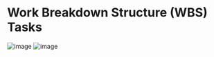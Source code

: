 # Work Breakdown Structure (WBS) Tasks

![image](https://user-images.githubusercontent.com/43020059/59009527-a239a400-87f3-11e9-9002-b291ec6417c3.png)
![image](https://user-images.githubusercontent.com/43020059/59009570-bf6e7280-87f3-11e9-8ca1-ced5ba16aa9f.png)
